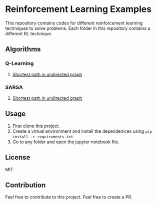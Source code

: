 # Reinforcement Learning Examples


This repository contains codes for different reinforcement learning techniques to solve problems. Each folder in this repository contains a different RL technique. 

## Algorithms

### Q-Learning
1. [Shortest path in undirected graph](/blob/master/q-learning/shortest_path.ipynb)

### SARSA
1. [Shortest path in undirected graph](/blob/master/SARSA/shortest_path.ipynb)


## Usage

1. First clone this project.
2. Create a virtual environment and install the dependenices using `pip install -r requirements.txt`.
3. Go to any folder and open the jupyter notebook file.

## License

MIT

## Contribution

Feel free to contribute to this project. Feel free to create a PR.
